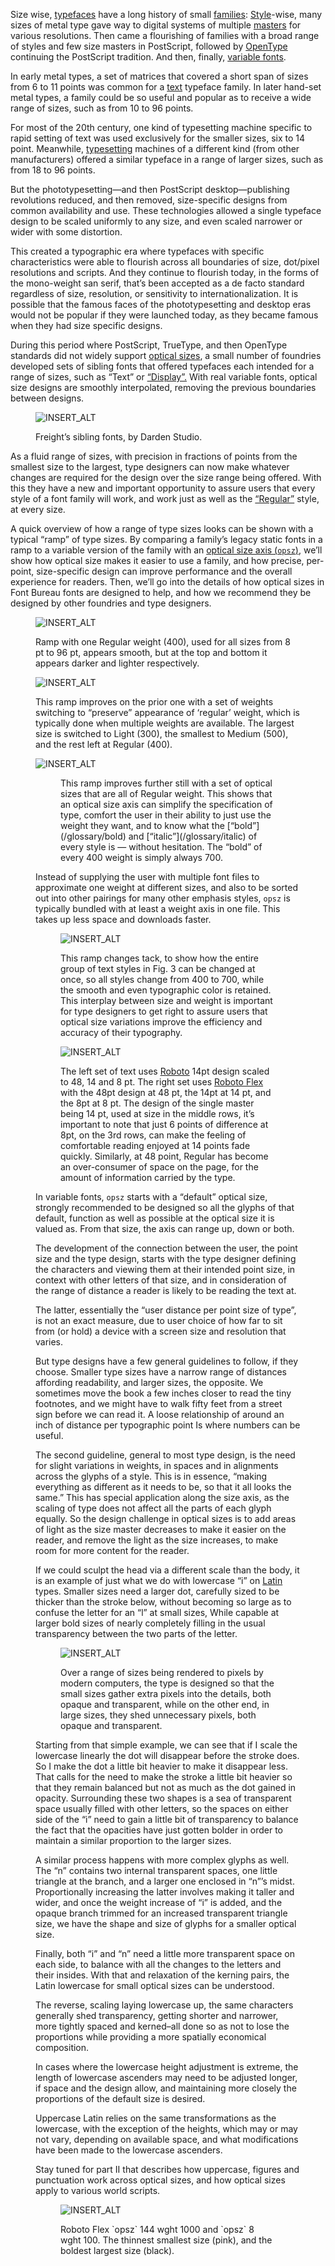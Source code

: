 
Size wise, [typefaces](/glossary/typeface) have a long history of small [families](/glossary/family_or_type_family_or_font_family): [Style](/glossary/style)-wise, many sizes of metal type gave way to digital systems of multiple [masters](/glossary/masters) for various resolutions. Then came a flourishing of families with a broad range of styles and few size masters in PostScript, followed by [OpenType](/glossary/opentype) continuing the PostScript tradition. And then, finally, [variable fonts](/glossary/variable_fonts).

In early metal types, a set of matrices that covered a short span of sizes from 6 to 11 points was common for a [text](/glossary/text_copy) typeface family. In later hand-set metal types, a family could be so useful and popular as to receive a wide range of sizes, such as from 10 to 96 points.

For most of the 20th century, one kind of typesetting machine specific to rapid setting of text was used exclusively for the smaller sizes, six to 14 point. Meanwhile, [typesetting](/glossary/typesetting) machines of a different kind (from other manufacturers) offered a similar typeface in a range of larger sizes, such as from 18 to 96 points.

But the phototypesetting—and then PostScript desktop—publishing revolutions reduced, and then removed, size-specific designs from common availability and use. These technologies allowed a single typeface design to be scaled uniformly to any size, and even scaled narrower or wider with some distortion.

This created a typographic era where typefaces with specific characteristics were able to flourish across all boundaries of size, dot/pixel resolutions and scripts. And they continue to flourish today, in the forms of the mono-weight san serif, that’s been accepted as a de facto standard regardless of size, resolution, or sensitivity to internationalization. It is possible that the famous faces of the phototypesetting and desktop eras would not be popular if they were launched today, as they became famous when they had size specific designs.

During this period where PostScript, TrueType, and then OpenType standards did not widely support [optical sizes](/glossary/optical_sizes), a small number of foundries developed sets of sibling fonts that offered typefaces each intended for a range of sizes, such as “Text” or [“Display”.](/glossary/display) With real variable fonts, optical size designs are smoothly interpolated, removing the previous boundaries between designs.

<figure>

![INSERT_ALT](images/size_1.png)
<figcaption>Freight’s sibling fonts, by Darden Studio.</figcaption>

</figure>

As a fluid range of sizes, with precision in fractions of points from the smallest size to the largest, type designers can now make whatever changes are required for the design over the size range being offered. With this they have a new and important opportunity to assure users that every style of a font family will work, and work just as well as the [“Regular”](/glossary/regular_upright) style, at every size.

A quick overview of how a range of type sizes looks can be shown with a typical “ramp” of type sizes. By comparing a family’s legacy static fonts in a ramp to a variable version of the family with an [optical size axis (`opsz`)](/glossary/optical_size_axis), we’ll show how optical size makes it easier to use a family, and how precise, per-point, size-specific design can improve performance and the overall experience for readers. Then, we’ll go into the details of how optical sizes in Font Bureau fonts are designed to help, and how we recommend they be designed by other foundries and type designers.

<figure>

![INSERT_ALT](images/size_2.png)
<figcaption>Ramp with one Regular weight (400), used for all sizes from 8 pt to 96 pt, appears smooth, but at the top and bottom it appears darker and lighter respectively.</figcaption>

</figure>

<figure>

![INSERT_ALT](images/size_3.png)
<figcaption>This ramp improves on the prior one with a set of weights switching to “preserve” appearance of ‘regular’ weight, which is typically done when multiple weights are available. The largest size is switched to Light (300), the smallest to Medium (500), and the rest left at Regular (400).</figcaption>

</figure>

<figure>

![INSERT_ALT](images/size_4.png)
<figure>This ramp improves further still with a set of optical sizes that are all of Regular weight. This shows that an optical size axis can simplify the specification of type, comfort the user in their ability to just use the weight they want, and to know what the [“bold”](/glossary/bold) and [“italic”](/glossary/italic) of every style is — without hesitation. The “bold” of every 400 weight is simply always 700.</figcaption>

</figure>

Instead of supplying the user with multiple font files to approximate one weight at different sizes, and also to be sorted out into other pairings for many other emphasis styles, `opsz` is typically bundled with at least a weight axis in one file. This takes up less space and downloads faster.

<figure>

![INSERT_ALT](images/size_5.png)
<figcaption>This ramp changes tack, to show how the entire group of text styles in Fig. 3 can be changed at once, so all styles change from 400 to 700, while the smooth and even typographic color is retained. This interplay between size and weight is important for type designers to get right to assure users that optical size variations improve the efficiency and accuracy of their typography.</figcaption>

</figure>

<figure>

![INSERT_ALT](images/size_6.png)
<figcaption>The left set of text uses <a href="glossary/INSERT_URL">Roboto</a> 14pt design scaled to 48, 14 and 8 pt. The right set uses <a href="/glossary/INSERT_URL">Roboto Flex</a> with the 48pt design at 48 pt, the 14pt at 14 pt, and the 8pt at 8 pt. The design of the single master being 14 pt, used at size in the middle rows, it’s important to note that just 6 points of difference at 8pt, on the 3rd rows, can make the feeling of comfortable reading enjoyed at 14 points fade quickly. Similarly, at 48 point, Regular has become an over-consumer of space on the page, for the amount of information carried by the type.</figcaption>

</figure>

In variable fonts, `opsz` starts with a “default” optical size, strongly recommended to be designed so all the glyphs of that default, function as well as possible at the optical size it is valued as. From that size, the axis can range up, down or both.

The development of the connection between the user, the point size and the type design, starts with the type designer defining the characters and viewing them at their intended point size, in context with other letters of that size, and in consideration of the range of distance a reader is likely to be reading the text at.

The latter, essentially the “user distance per point size of type”, is not an exact measure, due to user choice of how far to sit from (or hold) a device with a screen size and resolution that varies.

But type designs have a few general guidelines to follow, if they choose. Smaller type sizes have a narrow range of distances affording readability, and larger sizes, the opposite. We sometimes move the book a few inches closer to read the tiny footnotes, and we might have to walk fifty feet from a street sign before we can read it. A loose relationship of around an inch of distance per typographic point Is where numbers can be useful.

The second guideline, general to most type design, is the need for slight variations in weights, in spaces and in alignments across the glyphs of a style. This is in essence, “making everything as different as it needs to be, so that it all looks the same.” This has special application along the size axis, as the scaling of type does not affect all the parts of each glyph equally. So the design challenge in optical sizes is to add areas of light as the size master decreases to make it easier on the reader, and remove the light as the size increases, to make room for more content for the reader.

If we could sculpt the head via a different scale than the body, it is an example of just what we do with lowercase “i” on [Latin](/glossary/latin) types. Smaller sizes need a larger dot, carefully sized to be thicker than the stroke below, without becoming so large as to confuse the letter for an “l” at small  sizes, While capable at larger bold sizes of nearly completely filling in the usual transparency between the two parts of the letter.

<figure>

![INSERT_ALT](images/size_7.png)
<figcaption>Over a range of sizes being rendered to pixels by modern computers, the type is designed so that the small sizes gather extra pixels into the details, both opaque and transparent, while on the other end, in large sizes, they shed unnecessary pixels, both opaque and transparent.</figcaption>

</figure>

Starting from that simple example, we can see that if I scale the lowercase linearly the dot will disappear before the stroke does. So I make the dot a little bit heavier to make it disappear less. That calls for the need to make the stroke a little bit heavier so that they remain balanced but not as much as the dot gained in opacity. Surrounding these two shapes is a sea of transparent space usually filled with other letters, so the spaces on either side of the “i” need to gain a little bit of transparency to balance the fact that the opacities have just gotten bolder in order to maintain a similar proportion to the larger sizes.

A similar process happens with more complex glyphs as well. The “n” contains two internal transparent spaces, one little triangle at the branch, and a larger one enclosed in “n”’s midst. Proportionally increasing the latter involves making it taller and wider, and once the weight increase of “i” is added, and the opaque branch trimmed for an increased transparent triangle size, we have the shape and size of glyphs for a smaller optical size.

Finally, both “i” and “n” need a little more transparent space on each side, to balance with all the changes to the letters and their insides. With that and relaxation of the kerning pairs, the Latin lowercase for small optical sizes can be understood.

The reverse, scaling laying lowercase up, the same characters generally shed transparency, getting shorter and narrower, more tightly spaced and kerned–all done so as not to lose the proportions while providing a more spatially economical composition.

In cases where the lowercase height adjustment is extreme, the length of lowercase ascenders may need to be adjusted longer, if space and the design allow, and maintaining more closely the proportions of the default size is desired.

Uppercase Latin relies on the same transformations as the lowercase, with the exception of the heights, which may or may not vary, depending on available space, and what modifications have been made to the lowercase ascenders.

Stay tuned for part II that describes how uppercase, figures and punctuation work across optical sizes, and how optical sizes apply to various world scripts.

<figure>

![INSERT_ALT](images/size_8.png)
<figcaption>Roboto Flex `opsz` 144 wght 1000 and `opsz` 8 wght 100. The thinnest smallest size (pink), and the boldest largest size (black).</figcaption>

</figure>
